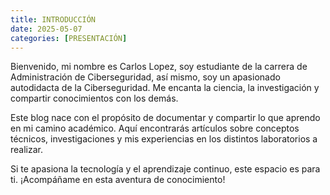 ```yaml
---
title: INTRODUCCIÓN
date: 2025-05-07
categories: [PRESENTACIÓN]
---
```


Bienvenido, mi nombre es Carlos Lopez, soy estudiante de la carrera de Administración de Ciberseguridad, así mismo, soy un apasionado autodidacta de la Ciberseguridad. Me encanta la ciencia, la investigación y compartir conocimientos con los demás.

Este blog nace con el propósito de documentar y compartir lo que aprendo en mi camino académico. Aquí encontrarás artículos sobre conceptos técnicos, investigaciones y mis experiencias en los distintos laboratorios a realizar.

Si te apasiona la tecnología y el aprendizaje continuo, este espacio es para ti. ¡Acompáñame en esta aventura de conocimiento!